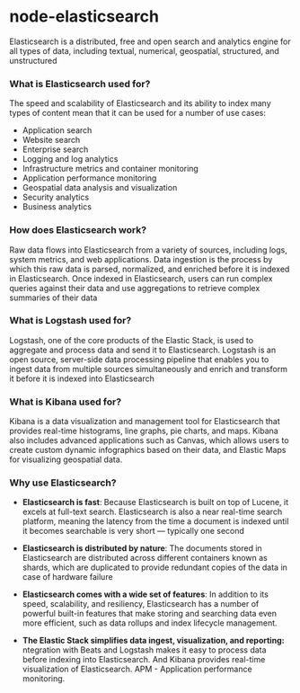 # node-elasticsearch

Elasticsearch is a distributed, free and open search and analytics engine for all types of data, including textual, numerical, geospatial, structured, and unstructured

### What is Elasticsearch used for?

The speed and scalability of Elasticsearch and its ability to index many types of content mean that it can be used for a number of use cases:

- Application search
- Website search
- Enterprise search
- Logging and log analytics
- Infrastructure metrics and container monitoring
- Application performance monitoring
- Geospatial data analysis and visualization
- Security analytics
- Business analytics

### How does Elasticsearch work?

Raw data flows into Elasticsearch from a variety of sources, including logs, system metrics, and web applications. Data ingestion is the process by which this raw data is parsed, normalized, and enriched before it is indexed in Elasticsearch. Once indexed in Elasticsearch, users can run complex queries against their data and use aggregations to retrieve complex summaries of their data

### What is Logstash used for?

Logstash, one of the core products of the Elastic Stack, is used to aggregate and process data and send it to Elasticsearch. Logstash is an open source, server-side data processing pipeline that enables you to ingest data from multiple sources simultaneously and enrich and transform it before it is indexed into Elasticsearch

### What is Kibana used for?

Kibana is a data visualization and management tool for Elasticsearch that provides real-time histograms, line graphs, pie charts, and maps. Kibana also includes advanced applications such as Canvas, which allows users to create custom dynamic infographics based on their data, and Elastic Maps for visualizing geospatial data.

### Why use Elasticsearch?

- **Elasticsearch is fast**:
  Because Elasticsearch is built on top of Lucene, it excels at full-text search. Elasticsearch is also a near real-time search platform, meaning the latency from the time a document is indexed until it becomes searchable is very short — typically one second

- **Elasticsearch is distributed by nature**:
  The documents stored in Elasticsearch are distributed across different containers known as shards, which are duplicated to provide redundant copies of the data in case of hardware failure

- **Elasticsearch comes with a wide set of features**: In addition to its speed, scalability, and resiliency, Elasticsearch has a number of powerful built-in features that make storing and searching data even more efficient, such as data rollups and index lifecycle management.

- **The Elastic Stack simplifies data ingest, visualization, and reporting:**
  ntegration with Beats and Logstash makes it easy to process data before indexing into Elasticsearch. And Kibana provides real-time visualization of Elasticsearch. APM - Application performance monitoring.
